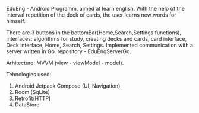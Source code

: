 EduEng - Android Programm, aimed at learn english.
With the help of the interval repetition of the deck of cards, the user learns new words for himself.

There are 3 buttons in the bottomBar(Home,Search,Settings functions), 
interfaces: algorithms for study, creating decks and cards,
card interface, Deck interface, Home, Search, Settings.
Implemented communication with a server written in Go. repository - EduEngServerGo.

Arhitecture: MVVM (view - viewModel - model).

Tehnologies used:
1. Android Jetpack Compose (UI, Navigation)
2. Room (SqLite)
3. Retrofit(HTTP)
4. DataStore

